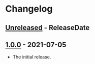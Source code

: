 # Changelog

<!-- next-header -->

## [Unreleased] - ReleaseDate

## [1.0.0] - 2021-07-05

- The initial release.

<!-- next-url -->

[unreleased]: https://github.com/fnichol/iocage-plugin-cli/compare/v1.0.0...HEAD

[1.0.0]: https://github.com/fnichol/iocage-plugin-cli/compare/4b2eb8a...v1.0.0

